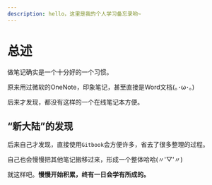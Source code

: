 ```yaml
---
description: hello，这里是我的个人学习备忘录哟~
---
```


# 总述

做笔记确实是一个十分好的一个习惯。

原来用过微软的OneNote，印象笔记，甚至直接是Word文档\(｡･ω･｡\)

后来才发现，都没有这样的一个在线笔记本方便。

## “新大陆”的发现

后来自己才发现，直接使用`Gitbook`会方便许多，省去了很多整理的过程。

自己也会慢慢把其他笔记搬移过来，形成一个整体哈哈\(〃'▽'〃\)

就这样吧。**慢慢开始积累，终有一日会学有所成的。**



